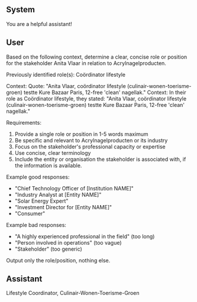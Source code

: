 ## System

You are a helpful assistant!

## User


Based on the following context, determine a clear, concise role or position for the stakeholder Anita Vlaar in relation to Acrylnagelproducten.

Previously identified role(s): Coördinator lifestyle

Context:
Quote: "Anita Vlaar, coördinator lifestyle (culinair-wonen-toerisme-groen) testte Kure Bazaar Paris, 12-free 'clean' nagellak."
Context: In their role as Coördinator lifestyle, they stated: "Anita Vlaar, coördinator lifestyle (culinair-wonen-toerisme-groen) testte Kure Bazaar Paris, 12-free 'clean' nagellak."

Requirements:
1. Provide a single role or position in 1-5 words maximum
2. Be specific and relevant to Acrylnagelproducten or its industry
3. Focus on the stakeholder's professional capacity or expertise
4. Use concise, clear terminology
5. Include the entity or organisation the stakeholder is associated with, if the information is available.

Example good responses:
- "Chief Technology Officer of [Institution NAME]"
- "Industry Analyst at [Entity NAME]"
- "Solar Energy Expert"
- "Investment Director for [Entity NAME]"
- "Consumer"

Example bad responses:
- "A highly experienced professional in the field" (too long)
- "Person involved in operations" (too vague)
- "Stakeholder" (too generic)

Output only the role/position, nothing else.


## Assistant

Lifestyle Coordinator, Culinair-Wonen-Toerisme-Groen


